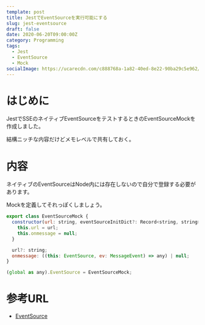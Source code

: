 ```yaml
---
template: post
title: JestでEventSourceを実行可能にする
slug: jest-eventsource
draft: false
date: 2020-06-20T09:00:00Z
category: Programming
tags:
  - Jest
  - EventSource
  - Mock
socialImage: https://ucarecdn.com/c888768a-1a82-40ed-8e22-90ba29c5e962/
---
```


# はじめに

JestでSSEのネイティブEventSourceをテストするときのEventSourceMockを作成しました。

結構ニッチな内容だけどメモレベルで共有しておく。

# 内容

ネイティブのEventSourceはNode内には存在しないので自分で登録する必要があります。

Mockを定義してそれっぽくしましょう。

```js
export class EventSourceMock {
  constructor(url: string, eventSourceInitDict?: Record<string, string>) {
    this.url = url;
    this.onmessage = null;
  }

  url?: string;
  onmessage: ((this: EventSource, ev: MessageEvent) => any) | null;
}

(global as any).EventSource = EventSourceMock;
```

# 参考URL

- [EventSource](https://developer.mozilla.org/ja/docs/Web/API/EventSource)
